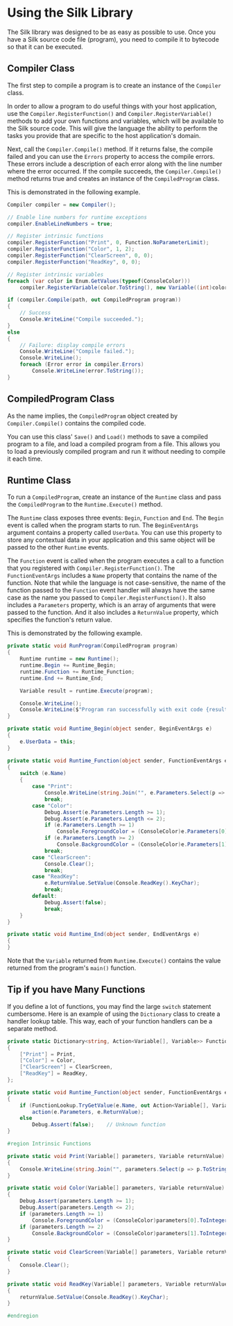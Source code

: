 # Using the Silk Library

The Silk library was designed to be as easy as possible to use. Once you have a Silk source code file (program), you need to compile it to bytecode so that it can be executed.

## Compiler Class

The first step to compile a program is to create an instance of the `Compiler` class.

In order to allow a program to do useful things with your host application, use the `Compiler.RegisterFunction()` and `Compiler.RegisterVariable()` methods to add your own functions and variables, which will be available to the Silk source code. This will give the language the ability to perform the tasks you provide that are specific to the host application's domain.

Next, call the `Compiler.Compile()` method. If it returns false, the compile failed and you can use the `Errors` property to access the compile errors. These errors include a description of each error along with the line number where the error occurred. If the compile succeeds, the `Compiler.Compile()` method returns true and creates an instance of the `CompiledProgram` class.

This is demonstrated in the following example.

```cs
Compiler compiler = new Compiler();

// Enable line numbers for runtime exceptions
compiler.EnableLineNumbers = true;

// Register intrinsic functions
compiler.RegisterFunction("Print", 0, Function.NoParameterLimit);
compiler.RegisterFunction("Color", 1, 2);
compiler.RegisterFunction("ClearScreen", 0, 0);
compiler.RegisterFunction("ReadKey", 0, 0);

// Register intrinsic variables
foreach (var color in Enum.GetValues(typeof(ConsoleColor)))
    compiler.RegisterVariable(color.ToString(), new Variable((int)color));

if (compiler.Compile(path, out CompiledProgram program))
{
    // Success
    Console.WriteLine("Compile succeeded.");
}
else
{
    // Failure: display compile errors
    Console.WriteLine("Compile failed.");
    Console.WriteLine();
    foreach (Error error in compiler.Errors)
        Console.WriteLine(error.ToString());
}
```

## CompiledProgram Class

As the name implies, the `CompiledProgram` object created by `Compiler.Compile()` contains the compiled code.

You can use this class' `Save()` and `Load()` methods to save a compiled program to a file, and load a compiled program from a file. This allows you to load a previously compiled program and run it without needing to compile it each time.

## Runtime Class

To run a `CompiledProgram`, create an instance of the `Runtime` class and pass the `CompiledProgram` to the `Runtime.Execute()` method.

The `Runtime` class exposes three events: `Begin`, `Function` and `End`. The `Begin` event is called when the program starts to run. The `BeginEventArgs` argument contains a property called `UserData`. You can use this property to store any contextual data in your application and this same object will be passed to the other `Runtime` events.

The `Function` event is called when the program executes a call to a function that you registered with `Compiler.RegisterFunction()`. The `FunctionEventArgs` includes a `Name` property that contains the name of the function. Note that while the language is not case-sensitive, the name of the function passed to the `Function` event handler will always have the same case as the name you passed to `Compiler.RegisterFunction()`. It also includes a `Parameters` property, which is an array of arguments that were passed to the function. And it also includes a `ReturnValue` property, which specifies the function's return value.

This is demonstrated by the following example.

```cs
private static void RunProgram(CompiledProgram program)
{
    Runtime runtime = new Runtime();
    runtime.Begin += Runtime_Begin;
    runtime.Function += Runtime_Function;
    runtime.End += Runtime_End;

    Variable result = runtime.Execute(program);

    Console.WriteLine();
    Console.WriteLine($"Program ran successfully with exit code {result}.");
}

private static void Runtime_Begin(object sender, BeginEventArgs e)
{
    e.UserData = this;
}

private static void Runtime_Function(object sender, FunctionEventArgs e)
{
    switch (e.Name)
    {
        case "Print":
            Console.WriteLine(string.Join("", e.Parameters.Select(p => p.ToString())));
            break;
        case "Color":
            Debug.Assert(e.Parameters.Length >= 1);
            Debug.Assert(e.Parameters.Length <= 2);
            if (e.Parameters.Length >= 1)
                Console.ForegroundColor = (ConsoleColor)e.Parameters[0].ToInteger();
            if (e.Parameters.Length >= 2)
                Console.BackgroundColor = (ConsoleColor)e.Parameters[1].ToInteger();
            break;
        case "ClearScreen":
            Console.Clear();
            break;
        case "ReadKey":
            e.ReturnValue.SetValue(Console.ReadKey().KeyChar);
            break;
        default:
            Debug.Assert(false);
            break;
    }
}

private static void Runtime_End(object sender, EndEventArgs e)
{
}
```

Note that the `Variable` returned from `Runtime.Execute()` contains the value returned from the program's `main()` function.

## Tip if you have Many Functions

If you define a lot of functions, you may find the large `switch` statement cumbersome. Here is an example of using the `Dictionary` class to create a handler lookup table. This way, each of your function handlers can be a separate method.

```cs
private static Dictionary<string, Action<Variable[], Variable>> FunctionLookup = new Dictionary<string, Action<Variable[], Variable>>
{
    ["Print"] = Print,
    ["Color"] = Color,
    ["ClearScreen"] = ClearScreen,
    ["ReadKey"] = ReadKey,
};

private static void Runtime_Function(object sender, FunctionEventArgs e)
{
    if (FunctionLookup.TryGetValue(e.Name, out Action<Variable[], Variable> action))
        action(e.Parameters, e.ReturnValue);
    else
        Debug.Assert(false);    // Unknown function
}

#region Intrinsic Functions

private static void Print(Variable[] parameters, Variable returnValue)
{
    Console.WriteLine(string.Join("", parameters.Select(p => p.ToString())));
}

private static void Color(Variable[] parameters, Variable returnValue)
{
    Debug.Assert(parameters.Length >= 1);
    Debug.Assert(parameters.Length <= 2);
    if (parameters.Length >= 1)
        Console.ForegroundColor = (ConsoleColor)parameters[0].ToInteger();
    if (parameters.Length >= 2)
        Console.BackgroundColor = (ConsoleColor)parameters[1].ToInteger();
}

private static void ClearScreen(Variable[] parameters, Variable returnValue)
{
    Console.Clear();
}

private static void ReadKey(Variable[] parameters, Variable returnValue)
{
    returnValue.SetValue(Console.ReadKey().KeyChar);
}

#endregion
```
